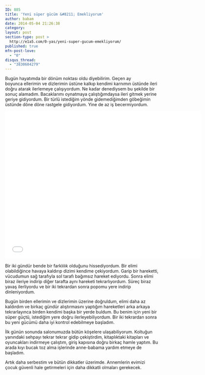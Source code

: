 ```yaml
---
ID: 885
title: 'Yeni süper gücüm &#8211; Emekliyorum'
author: babam
date: 2014-05-04 21:26:38
category:
layout: post
section-type: post >
  http://e1a5.com/0-yas/yeni-super-gucum-emekliyorum/
published: true
mfn-post-love:
  - "0"
disqus_thread:
  - "3830604279"
---
```

Bugün hayatımda bir dönüm noktası oldu diyebilirim. Geçen ay boyunca ellerimin ve dizlerimin üstüne kalkıp kendimi karnımın üstünde ileri doğru atarak ilerlemeye çalışıyordum. Ne kadar denediysem bu şekilde bir sonuç alamadım. Bacaklarımı oynatmaya çalıştığımdaysa ileri gitmek yerine geriye gidiyordum. Bir türlü istediğim yönde gidemediğimden göbeğimin üstünde döne döne rastgele gidiyordum. Yine de az iş becermiyordum.

<iframe width="640" height="480" src="//www.youtube.com/embed/YhsKZX5H_-w" frameborder="0" allowfullscreen></iframe>

Bir iki gündür bende bir farklılık olduğunu hissediyordum. Bir elimi olabildiğince havaya kaldırıp dizimi kendime çekiyordum. Garip bir hareketti, vücudumun sağ tarafıyla sol tarafı bağımsız hareket ediyordu. Sonra elimi biraz ileriye indirip diğer tarafta aynı hareketi tekrarlıyordum. Süreç biraz yavaş ilerliyordu ve bir iki tekrardan sonra popomu yere indirip dinleniyordum.

Bugün birden ellerimin ve dizlerimin üzerine doğruldum, elimi daha az kaldırdım ve birkaç gündür alıştırmasını yaptığım hareketleri arka arkaya tekrarlayınca birden kendimi başka bir yerde buldum. Bu benim için yeni bir süper güçtü, istediğim yere doğru ilerleyebiliyordum. Bir iki tekrardan sonra bu yeni gücümü daha iyi kontrol edebilmeye başladım.

İlk günün sonunda salonumuzda bütün köşelere ulaşabiliyorum. Koltuğun yanındaki sehpayı tekrar tekrar gidip çekiştirdim, kitaplıktaki kitapları ve oyuncakları indirmeye çalıştım, giriş kapısına doğru birkaç hamle yaptım. Bu arada kıyı bucak toz alma işlerinde anne-babama yardım etmeye de başladım.

Artık daha serbestim ve bütün dikkatler üzerimde. Annemlerin evimizi çocuk güvenli hale getirmeleri için daha dikkatli olmaları gerekecek.
